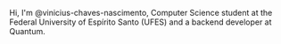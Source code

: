 Hi, I'm @vinicius-chaves-nascimento, Computer Science student at the Federal University of Espírito Santo (UFES) and a backend developer at Quantum.
